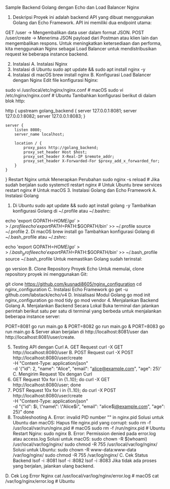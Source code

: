 Sample Backend Golang dengan Echo dan Load Balancer Nginx
1. Deskripsi
Proyek ini adalah backend API yang dibuat menggunakan Golang dan Echo Framework. API ini memiliki dua endpoint utama:

GET /user → Mengembalikan data user dalam format JSON.
POST /user/create → Menerima JSON payload dari Postman atau klien lain dan mengembalikan respons.
Untuk meningkatkan ketersediaan dan performa, kita menggunakan Nginx sebagai Load Balancer untuk mendistribusikan request ke beberapa instance backend.

2. Instalasi
A. Instalasi Nginx
1. Instalasi di Ubuntu
sudo apt update && sudo apt install nginx -y
2. Instalasi di macOS
brew install nginx
B. Konfigurasi Load Balancer dengan Nginx
Edit file konfigurasi Nginx:

sudo vi /usr/local/etc/nginx/nginx.conf  # macOS
sudo vi /etc/nginx/nginx.conf   # Ubuntu
Tambahkan konfigurasi berikut di dalam blok http:

http {
    upstream golang_backend {
        server 127.0.0.1:8081;
        server 127.0.0.1:8082;
        server 127.0.0.1:8083;
    }

    server {
        listen 8080;
        server_name localhost;

        location / {
            proxy_pass http://golang_backend;
            proxy_set_header Host $host;
            proxy_set_header X-Real-IP $remote_addr;
            proxy_set_header X-Forwarded-For $proxy_add_x_forwarded_for;
        }
    }
}
Restart Nginx untuk Menerapkan Perubahan
sudo nginx -s reload  # Jika sudah berjalan
sudo systemctl restart nginx  # Untuk Ubuntu
brew services restart nginx  # Untuk macOS
3. Instalasi Golang dan Echo Framework
A. Instalasi Golang
1. Di Ubuntu
sudo apt update && sudo apt install golang -y
Tambahkan konfigurasi Golang di ~/.profile atau ~/.bashrc:

echo 'export GOPATH=$HOME/go' >> ~/.profile
echo 'export PATH=$PATH:$GOPATH/bin' >> ~/.profile
source ~/.profile
2. Di macOS
brew install go
Tambahkan konfigurasi Golang di ~/.bash_profile atau ~/.zshrc:

echo 'export GOPATH=$HOME/go' >> ~/.bash_profile
echo 'export PATH=$PATH:$GOPATH/bin' >> ~/.bash_profile
source ~/.bash_profile
Untuk memastikan Golang sudah terinstal:

go version
B. Clone Repository Proyek Echo
Untuk memulai, clone repository proyek ini menggunakan Git:

git clone https://github.com/kusnadi8605/nginx_configuration
cd nginx_configuration
C. Instalasi Echo Framework
go get -u github.com/labstack/echo/v4
D. Inisialisasi Modul Golang
go mod init nginx_configuration
go mod tidy
go mod vendor
4. Menjalankan Backend Golang
A. Menjalankan Backend Secara Lokal
Buka terminal dan jalankan perintah berikut satu per satu di terminal yang berbeda untuk menjalankan beberapa instance server:

PORT=8081 go run main.go &
PORT=8082 go run main.go &
PORT=8083 go run main.go &
Server akan berjalan di http://localhost:8081/user dan http://localhost:8081/user/create.

5. Testing API dengan Curl
A. GET Request
curl -X GET http://localhost:8080/user
B. POST Request
curl -X POST http://localhost:8080/user/create \
     -H "Content-Type: application/json" \
     -d '{"id": 2, "name": "Alice", "email": "alice@example.com", "age": 25}'
C. Mengirim Request 10x dengan Curl
1. GET Request 10x
for i in {1..10}; do curl -X GET http://localhost:8080/user; done
2. POST Request 10x
for i in {1..10}; do
  curl -X POST http://localhost:8080/user/create \
       -H "Content-Type: application/json" \
       -d "{\"id\": $i, \"name\": \"Alice$i\", \"email\": \"alice$i@example.com\", \"age\": 25}"
done
6. Troubleshooting
A. Error: invalid PID number "" in nginx.pid
Solusi untuk Ubuntu dan macOS:
Hapus file nginx.pid yang corrupt:
sudo rm -f /usr/local/var/run/nginx.pid  # macOS
sudo rm -f /run/nginx.pid  # Ubuntu
Restart Nginx:
sudo nginx
B. Error: Permission denied pada error.log atau access.log
Solusi untuk macOS:
sudo chown -R $(whoami) /usr/local/var/log/nginx/
sudo chmod -R 755 /usr/local/var/log/nginx/
Solusi untuk Ubuntu:
sudo chown -R www-data:www-data /var/log/nginx/
sudo chmod -R 755 /var/log/nginx/
C. Cek Status Backend
lsof -i :8081
lsof -i :8082
lsof -i :8083
Jika tidak ada proses yang berjalan, jalankan ulang backend.

D. Cek Log Error Nginx
cat /usr/local/var/log/nginx/error.log  # macOS
cat /var/log/nginx/error.log  # Ubuntu

